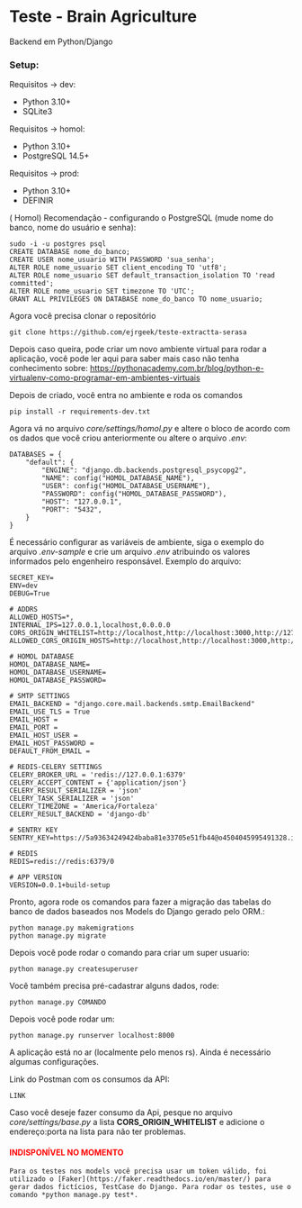 # Teste - Brain Agriculture
Backend em Python/Django

### Setup:
Requisitos -> dev:
* Python 3.10+
* SQLite3

Requisitos -> homol:
* Python 3.10+
* PostgreSQL 14.5+

Requisitos -> prod:
* Python 3.10+
* DEFINIR

( Homol) Recomendação - configurando o PostgreSQL (mude nome do banco, nome do usuário e senha):

    sudo -i -u postgres psql
    CREATE DATABASE nome_do_banco;
    CREATE USER nome_usuario WITH PASSWORD 'sua_senha';
    ALTER ROLE nome_usuario SET client_encoding TO 'utf8';
    ALTER ROLE nome_usuario SET default_transaction_isolation TO 'read committed';
    ALTER ROLE nome_usuario SET timezone TO 'UTC';
    GRANT ALL PRIVILEGES ON DATABASE nome_do_banco TO nome_usuario;
    
Agora você precisa clonar o repositório

    git clone https://github.com/ejrgeek/teste-extractta-serasa

Depois caso queira, pode criar um novo ambiente virtual para rodar a aplicação, você pode ler aqui para saber mais caso não tenha conhecimento sobre: https://pythonacademy.com.br/blog/python-e-virtualenv-como-programar-em-ambientes-virtuais

Depois de criado, você entra no ambiente e roda os comandos

    pip install -r requirements-dev.txt

Agora vá no arquivo *core/settings/homol.py* e altere o bloco de acordo com os dados que você criou anteriormente ou altere o arquivo *.env*:

    DATABASES = {
        "default": {
            "ENGINE": "django.db.backends.postgresql_psycopg2",
            "NAME": config("HOMOL_DATABASE_NAME"),
            "USER": config("HOMOL_DATABASE_USERNAME"),
            "PASSWORD": config("HOMOL_DATABASE_PASSWORD"),
            "HOST": "127.0.0.1",
            "PORT": "5432",
        }
    }


É necessário configurar as variáveis de ambiente, siga o exemplo do arquivo *.env-sample* e crie um arquivo *.env* atribuindo os valores informados pelo engenheiro responsável. Exemplo do arquivo:
```
SECRET_KEY=
ENV=dev
DEBUG=True

# ADDRS
ALLOWED_HOSTS=*,
INTERNAL_IPS=127.0.0.1,localhost,0.0.0.0
CORS_ORIGIN_WHITELIST=http://localhost,http://localhost:3000,http://127.0.0.1:3000
ALLOWED_CORS_ORIGIN_HOSTS=http://localhost,http://localhost:3000,http://127.0.0.1:3000

# HOMOL DATABASE
HOMOL_DATABASE_NAME=
HOMOL_DATABASE_USERNAME=
HOMOL_DATABASE_PASSWORD=

# SMTP SETTINGS
EMAIL_BACKEND = "django.core.mail.backends.smtp.EmailBackend"
EMAIL_USE_TLS = True
EMAIL_HOST = 
EMAIL_PORT = 
EMAIL_HOST_USER = 
EMAIL_HOST_PASSWORD = 
DEFAULT_FROM_EMAIL = 

# REDIS-CELERY SETTINGS
CELERY_BROKER_URL = 'redis://127.0.0.1:6379'
CELERY_ACCEPT_CONTENT = {'application/json'}
CELERY_RESULT_SERIALIZER = 'json'
CELERY_TASK_SERIALIZER = 'json'
CELERY_TIMEZONE = 'America/Fortaleza'
CELERY_RESULT_BACKEND = 'django-db'

# SENTRY KEY
SENTRY_KEY=https://5a93634249424baba81e33705e51fb44@o4504045995491328.ingest.sentry.io/4504045998702592

# REDIS
REDIS=redis://redis:6379/0

# APP VERSION
VERSION=0.0.1+build-setup
```


Pronto, agora rode os comandos para fazer a migração das tabelas do banco de dados baseados nos Models do Django gerado pelo ORM.:

    python manage.py makemigrations
    python manage.py migrate
    

Depois você pode rodar o comando para criar um super usuario:
    
    python manage.py createsuperuser

Você também precisa pré-cadastrar alguns dados, rode:
    
    python manage.py COMANDO

Depois você pode rodar um:

    python manage.py runserver localhost:8000
    
A aplicação está no ar (localmente pelo menos rs). Ainda é necessário algumas configurações.

Link do Postman com os consumos da API:

    LINK

Caso você deseje fazer consumo da Api, pesque no arquivo *core/settings/base.py* a lista **CORS_ORIGIN_WHITELIST** e adicione o endereço:porta na lista para não ter problemas.


<h4 style="color: red;"><strong>INDISPONÍVEL NO MOMENTO</strong></h4>

    Para os testes nos models você precisa usar um token válido, foi utilizado o [Faker](https://faker.readthedocs.io/en/master/) para gerar dados fictícios, TestCase do Django. Para rodar os testes, use o comando *python manage.py test*.
